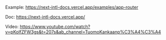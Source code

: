 Example: https://next-intl-docs.vercel.app/examples/app-router

Doc: https://next-intl-docs.vercel.app/

Video: https://www.youtube.com/watch?v=pKolfZFW3gs&t=207s&ab_channel=TuomoKankaanp%C3%A4%C3%A4